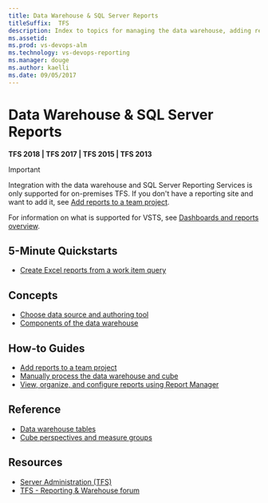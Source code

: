 ```yaml
---
title: Data Warehouse & SQL Server Reports  
titleSuffix:  TFS
description: Index to topics for managing the data warehouse, adding reports, and viewing SQL Server reports 
ms.assetid:  
ms.prod: vs-devops-alm
ms.technology: vs-devops-reporting
ms.manager: douge
ms.author: kaelli
ms.date: 09/05/2017
---
```


# Data Warehouse & SQL Server Reports    

**TFS 2018 | TFS 2017 | TFS 2015 | TFS 2013**  

> [!IMPORTANT]  
> Integration with the data warehouse and SQL Server Reporting Services is only supported for on-premises TFS. If you don't have a reporting site and want to add it, see [Add reports to a team project](../admin/add-reports-to-a-team-project.md?toc=/vsts/report/sql-reports/toc.json).  
> 
> For information on what is supported for VSTS, see [Dashboards and reports overview](../overview.md?toc=/vsts/report/sql-reports/toc.json). 


<!---
## Overview  
[Reporting Services Reports](reporting-services-reports.md)
-->

## 5-Minute Quickstarts  
- [Create Excel reports from a work item query](../excel/create-status-and-trend-excel-reports.md?toc=/vsts/report/sql-reports/toc.json)  


## Concepts 

- [Choose data source and authoring tool](../choose-source-data-authoring-tool.md)
- [Components of the data warehouse](components-data-warehouse.md?toc=/vsts/report/sql-reports/toc.json)  

## How-to Guides

- [Add reports to a team project](../admin/add-reports-to-a-team-project.md?toc=/vsts/report/sql-reports/toc.json)
- [Manually process the data warehouse and cube](../admin/manually-process-data-warehouse-and-cube.md?toc=/vsts/report/sql-reports/toc.json)
- [View, organize, and configure reports using Report Manager](../admin/view-organize-configure-reports-using-report-manager.md?toc=/vsts/report/sql-reports/toc.json)

  
## Reference

- [Data warehouse tables](table-reference-relational-warehouse-database.md)
- [Cube perspectives and measure groups](perspective-measure-groups-cube.md)


## Resources

- [Server Administration (TFS)](../../tfs-server/index.md)
- [TFS - Reporting & Warehouse forum](https://social.msdn.microsoft.com/Forums/vstudio/home?forum=tfsreporting)
